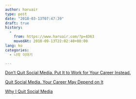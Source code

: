```yaml
---
author: haruair
type: post
date: "2018-03-13T07:47:39"
draft: true
history:
  - 
    from: https://www.haruair.com/?p=4363
    movedAt: 2018-09-13T22:02:40+00:00
lang: ko
categories:
  - 나의 이야기

---
```

[Don&#8217;t Quit Social Media. Put It to Work for Your Career Instead.][1]
  
[Quit Social Media. Your Career May Depend on It][2]
  
[Why I Quit Social Media][3]

 [1]: https://www.nytimes.com/2016/12/03/jobs/dont-quit-social-media-put-it-to-work-for-your-career-instead.html
 [2]: https://www.nytimes.com/2016/11/20/jobs/quit-social-media-your-career-may-depend-on-it.html
 [3]: https://medium.com/personal-growth/why-i-quit-social-media-4d97e9a81951